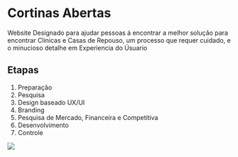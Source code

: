 <h1>Cortinas Abertas</h1>
<p>Website Designado para ajudar pessoas á encontrar a melhor solução para encontrar Clinicas e Casas de Repouso, um processo que requer cuidado, e o minucioso detalhe em Experiencia do Úsuario</p>

<h2>Etapas</h2>
<ol>
 <li>Preparação</li>
 <li>Pesquisa</li>
 <li>Design baseado UX/UI</li>
 <li>Branding</li>
 <li>Pesquisa de Mercado, Financeira e Competitiva</li>
 <li>Desenvolvimento</li>
 <li>Controle</li>

</ol>

<img src="https://i.imgur.com/g3iyaWr.png">
